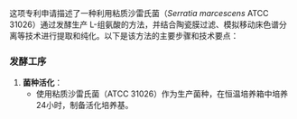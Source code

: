 

这项专利申请描述了一种利用粘质沙雷氏菌（*Serratia marcescens* ATCC 31026）通过发酵生产 L-组氨酸的方法，并结合陶瓷膜过滤、模拟移动床色谱分离等技术进行提取和纯化。以下是该方法的主要步骤和技术要点：

### **发酵工序**
1. **菌种活化**：
   - 使用粘质沙雷氏菌（ATCC 31026）作为生产菌种，在恒温培养箱中培养24小时，制备活化培养基。
